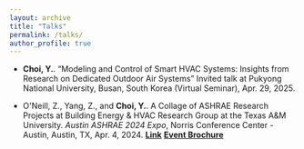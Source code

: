 ```yaml
---
layout: archive
title: "Talks"
permalink: /talks/
author_profile: true
---
```

* **Choi, Y.**. “Modeling and Control of Smart HVAC Systems: Insights from Research on Dedicated Outdoor Air Systems” Invited talk at Pukyong National University, Busan, South Korea (Virtual Seminar), Apr. 29, 2025.


* O'Neill, Z., Yang, Z., and **Choi, Y.**. A Collage of ASHRAE Research Projects at Building Energy & HVAC Research Group at the Texas A&M University. *Austin ASHRAE 2024 Expo*, Norris Conference Center - Austin, Austin, TX, Apr. 4, 2024. [**Link**](https://austinashrae.starchapter.com/meetinginfo.php?id=213&ts=1711463415) [**Event Brochure**](http://youngsik-choi.github.io/files/ASHRAE_EXPO_BROCHURE_rev.png) 
